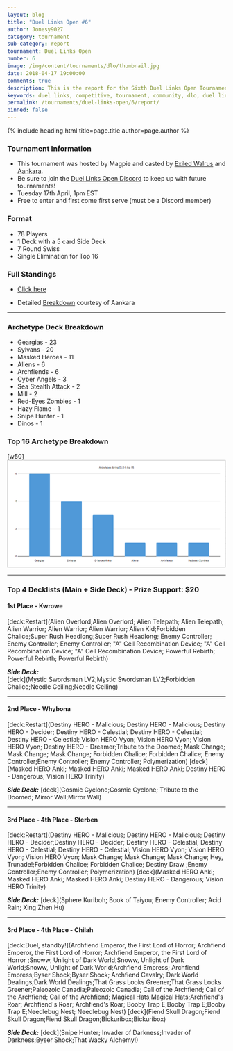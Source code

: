 ```yaml
---
layout: blog
title: "Duel Links Open #6"
author: Jonesy9027
category: tournament
sub-category: report
tournament: Duel Links Open
number: 6
image: /img/content/tournaments/dlo/thumbnail.jpg
date: 2018-04-17 19:00:00
comments: true
description: This is the report for the Sixth Duel Links Open Tournament hosted by Magpie, check out the top players and their decks here!
keywords: duel links, competitive, tournament, community, dlo, duel links open, open,
permalink: /tournaments/duel-links-open/6/report/
pinned: false
---
```


{% include heading.html title=page.title author=page.author %}

### Tournament Information
- This tournament was hosted by Magpie and casted by [Exiled Walrus](https://www.twitch.tv/exiledwalrus) and [Aankara](https://www.twitch.tv/aankara).  
- Be sure to join the [Duel Links Open Discord](https://discord.gg/TC2R5ck) to keep up with future tournaments!  
- Tuesday 17th April, 1pm EST
- Free to enter and first come first serve (must be a Discord member)

### Format
- 78 Players
- 1 Deck with a 5 card Side Deck
- 7 Round Swiss
- Single Elimination for Top 16 

### Full Standings
- [Click here](https://smash.gg/tournament/duel-links-open-6-1/events/dlo-5/overview)
* Detailed [Breakdown](https://docs.google.com/spreadsheets/d/1s9ADhyttckVPJ2JjpmGiMfj8MBBl7iFp7R01F98T4s4/edit#gid=572864592) courtesy of Aankara

---

### Archetype Deck Breakdown 

- Geargias - 23
- Sylvans - 20
- Masked Heroes - 11
- Aliens - 6
- Archfiends - 6
- Cyber Angels - 3
- Sea Stealth Attack - 2
- Mill - 2
- Red-Eyes Zombies - 1
- Hazy Flame - 1
- Snipe Hunter - 1 
- Dinos - 1

### Top 16 Archetype Breakdown 
[w50]
![](/img/content/tournaments/dlo/DLO-6-16.png)

---

### Top 4 Decklists (Main + Side Deck) - Prize Support: $20

#### 1st Place - Kwrowe  

[deck:Restart](Alien Overlord;Alien Overlord; Alien Telepath; Alien Telepath; Alien Warrior; Alien Warrior; Alien Warrior; Alien Kid;Forbidden Chalice;Super Rush Headlong;Super Rush Headlong; Enemy Controller; Enemy Controller; Enemy Controller; "A" Cell Recombination Device; "A" Cell Recombination Device; "A" Cell Recombination Device; Powerful Rebirth; Powerful Rebirth; Powerful Rebirth)

***Side Deck:***  
[deck](Mystic Swordsman LV2;Mystic Swordsman LV2;Forbidden Chalice;Needle Ceiling;Needle Ceiling)

---

#### 2nd Place - Whybona  

[deck:Restart](Destiny HERO - Malicious; Destiny HERO - Malicious; Destiny HERO - Decider; Destiny HERO - Celestial; Destiny HERO - Celestial; Destiny HERO - Celestial; Vision HERO Vyon; Vision HERO Vyon; Vision HERO Vyon; Destiny HERO - Dreamer;Tribute to the Doomed; Mask Change; Mask Change; Mask Change; Forbidden Chalice; Forbidden Chalice; Enemy Controller;Enemy Controller; Enemy Controller; Polymerization)
[deck](Masked HERO Anki; Masked HERO Anki; Masked HERO Anki; Destiny HERO - Dangerous; Vision HERO Trinity)

***Side Deck:***
[deck](Cosmic Cyclone;Cosmic Cyclone; Tribute to the Doomed; Mirror Wall;Mirror Wall)

---

#### 3rd Place - 4th Place - Sterben

[deck:Restart](Destiny HERO - Malicious; Destiny HERO - Malicious; Destiny HERO - Decider;Destiny HERO - Decider; Destiny HERO - Celestial; Destiny HERO - Celestial; Destiny HERO - Celestial; Vision HERO Vyon; Vision HERO Vyon; Vision HERO Vyon; Mask Change; Mask Change; Mask Change; Hey, Trunade!;Forbidden Chalice; Forbidden Chalice; Destiny Draw ;Enemy Controller;Enemy Controller; Polymerization)
[deck](Masked HERO Anki; Masked HERO Anki; Masked HERO Anki; Destiny HERO - Dangerous; Vision HERO Trinity)

***Side Deck:***
[deck](Sphere Kuriboh; Book of Taiyou; Enemy Controller; Acid Rain; Xing Zhen Hu)

---

#### 3rd Place - 4th Place - Chilah

[deck:Duel, standby!](Archfiend Emperor, the First Lord of Horror; Archfiend Emperor, the First Lord of Horror; Archfiend Emperor, the First Lord of Horror ;Snoww, Unlight of Dark World;Snoww, Unlight of Dark World;Snoww, Unlight of Dark World;Archfiend Empress; Archfiend Empress;Byser Shock;Byser Shock; Archfiend Cavalry; Dark World Dealings;Dark World Dealings;That Grass Looks Greener;That Grass Looks Greener;Paleozoic Canadia;Paleozoic Canadia; Call of the Archfiend; Call of the Archfiend; Call of the Archfiend; Magical Hats;Magical Hats;Archfiend's Roar; Archfiend's Roar; Archfiend's Roar; Booby Trap E;Booby Trap E;Booby Trap E;Needlebug Nest; Needlebug Nest)
[deck](Fiend Skull Dragon;Fiend Skull Dragon;Fiend Skull Dragon;Bickuribox;Bickuribox)

***Side Deck:***
[deck](Snipe Hunter; Invader of Darkness;Invader of Darkness;Byser Shock;That Wacky Alchemy!)